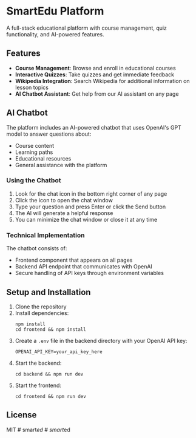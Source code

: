 # SmartEdu Platform

A full-stack educational platform with course management, quiz functionality, and AI-powered features.

## Features

- **Course Management**: Browse and enroll in educational courses
- **Interactive Quizzes**: Take quizzes and get immediate feedback
- **Wikipedia Integration**: Search Wikipedia for additional information on lesson topics
- **AI Chatbot Assistant**: Get help from our AI assistant on any page

## AI Chatbot

The platform includes an AI-powered chatbot that uses OpenAI's GPT model to answer questions about:
- Course content
- Learning paths
- Educational resources
- General assistance with the platform

### Using the Chatbot

1. Look for the chat icon in the bottom right corner of any page
2. Click the icon to open the chat window
3. Type your question and press Enter or click the Send button
4. The AI will generate a helpful response
5. You can minimize the chat window or close it at any time

### Technical Implementation

The chatbot consists of:
- Frontend component that appears on all pages
- Backend API endpoint that communicates with OpenAI
- Secure handling of API keys through environment variables

## Setup and Installation

1. Clone the repository
2. Install dependencies:
   ```
   npm install
   cd frontend && npm install
   ```
3. Create a `.env` file in the backend directory with your OpenAI API key:
   ```
   OPENAI_API_KEY=your_api_key_here
   ```
4. Start the backend:
   ```
   cd backend && npm run dev
   ```
5. Start the frontend:
   ```
   cd frontend && npm run dev
   ```

## License

MIT
#   s m a r t _ e d  
 #   s m a r t _ e d  
 